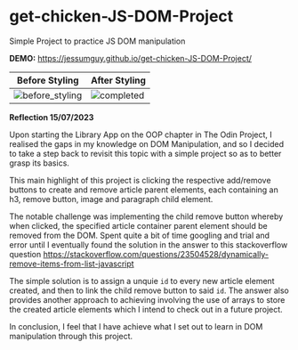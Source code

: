 # get-chicken-JS-DOM-Project
Simple Project to practice JS DOM manipulation

**DEMO:** https://jessumguy.github.io/get-chicken-JS-DOM-Project/

| Before Styling | After Styling |
| --- | ---|
| ![before_styling](https://github.com/jessumguy/get-chicken-JS-DOM-Project/assets/43509228/e5515201-5b76-40ab-83ef-3fe8838eb0fd)|  ![completed](https://github.com/jessumguy/get-chicken-JS-DOM-Project/assets/43509228/caea9475-b38e-46c6-8141-ebd61f9d7068)|

**Reflection 15/07/2023** 

Upon starting the Library App on the OOP chapter in The Odin Project, I realised the gaps in my knowledge on DOM Manipulation, and so I decided to take a step back to revisit this topic with a simple project so as to better grasp its basics.

This main highlight of this project is clicking the respective add/remove buttons to create and remove article parent elements, each containing an h3, remove button, image and paragraph child element.

The notable challenge was implementing the child remove button whereby when clicked, the specified article container parent element should be removed from the DOM. Spent quite a bit of time googling and trial and error until I eventually found the solution in the answer to this stackoverflow question https://stackoverflow.com/questions/23504528/dynamically-remove-items-from-list-javascript

The simple solution is to assign a unquie `id` to every new article element created, and then to link the child remove button to said `id`. The answer also provides another approach to achieving involving the use of arrays to store the created article elements which I intend to check out in a future project.

In conclusion, I feel that I have achieve what I set out to learn in DOM manipulation through this project.
